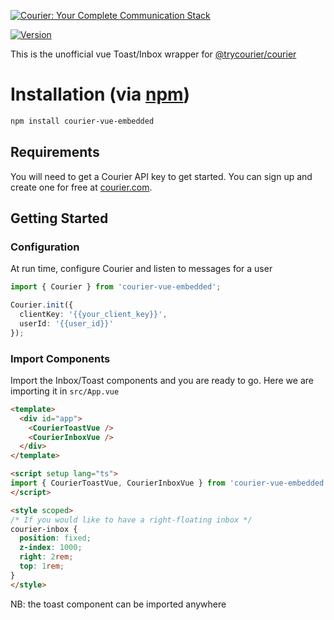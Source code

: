[![Courier: Your Complete Communication Stack](https://marketing-assets-public.s3.us-west-1.amazonaws.com/github_nodejs.png)](https://courier.com)

<a href="https://www.npmjs.com/package/vue"><img src="https://img.shields.io/npm/v/courier-vue-embedded.svg?sanitize=true" alt="Version"></a>

This is the unofficial vue Toast/Inbox wrapper for [@trycourier/courier](https://github.com/trycourier/courier-node)

# Installation (via [npm](https://www.npmjs.com/package/ArcticGizmo/courier-vue-embedded))

```bash
npm install courier-vue-embedded
```

## Requirements

You will need to get a Courier API key to get started. You can sign up and create one for free at
[courier.com](https://courier.com).

## Getting Started

### Configuration

At run time, configure Courier and listen to messages for a user

```ts
import { Courier } from 'courier-vue-embedded';

Courier.init({
  clientKey: '{{your_client_key}}',
  userId: '{{user_id}}'
});
```

### Import Components

Import the Inbox/Toast components and you are ready to go. Here we are importing it in `src/App.vue`

```html
<template>
  <div id="app">
    <CourierToastVue />
    <CourierInboxVue />
  </div>
</template>

<script setup lang="ts">
import { CourierToastVue, CourierInboxVue } from 'courier-vue-embedded';
</script>

<style scoped>
/* If you would like to have a right-floating inbox */
courier-inbox {
  position: fixed;
  z-index: 1000;
  right: 2rem;
  top: 1rem;
}
</style>
```

NB: the toast component can be imported anywhere

